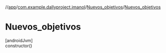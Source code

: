 //[app](../../../index.md)/[com.example.dallyproject.imanol](../index.md)/[Nuevos_objetivos](index.md)/[Nuevos_objetivos](-nuevos_objetivos.md)

# Nuevos_objetivos

[androidJvm]\
constructor()
